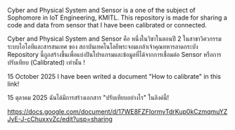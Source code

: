 Cyber and Physical System and Sensor is a one of the subject of Sophomore in IoT Engineering, KMITL. 
This repository is made for sharing a code and data from sensor that I have been calibrated or connected. 

Cyber and Physical System and Sensor คือ หนึ่งในวิชาในตอนปี 2 ในสาขาวิศวกรรมระบบไอโอทีและสารสนเทศ ของ สถาบันเทคโนโลยีพระจอมเกล้าเจ้าคุณทหารลาดกระบัง
Repository นี้ถูกสร้างขึ้นเพื่อแบ่งปันโปรแกรมและข้อมูลที่ได้จากการเชื่อมต่อ Sensor หรือการปรับเทียบ (Calibrated) เท่านั้น ! 

15 October 2025 I have been writed a document "How to calibrate" in this link! 

15 ตุลาคม 2025 ฉันได้มีการสร้างเอกสาร "ปรับเทียบอย่างไร" ในลิงค์นี้! 

https://docs.google.com/document/d/17WE8FZFIormyTdrKup0kCzmqmuYZJyE-J-cChuxxvZc/edit?usp=sharing

